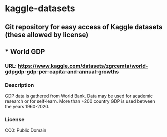 # kaggle-datasets

## Git repository for easy access of Kaggle datasets (these allowed by license)

## * World GDP

### URL: https://www.kaggle.com/datasets/zgrcemta/world-gdpgdp-gdp-per-capita-and-annual-growths
### Description
GDP data is gathered from World Bank. Data may be used for academic research or for self-learn. More than +200 country GDP is used between the years 1960-2020.

### License
CC0: Public Domain

